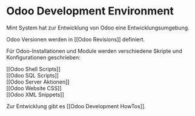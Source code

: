 # Odoo Development Environment

Mint System hat zur Entwicklung von Odoo eine Entwicklungsumgebung.

Odoo Versionen werden in [[Odoo Revisions]] definiert.

Für Odoo-Installationen und Module werden verschiedene Skripte und Konfigurationen geschrieben:

[[Odoo Shell Scripts]]\
[[Odoo SQL Scripts]]\
[[Odoo Server Aktionen]]\
[[Odoo Website CSS]]\
[[Odoo XML Snippets]]

Zur Entwicklung gibt es [[Odoo Development HowTos]].